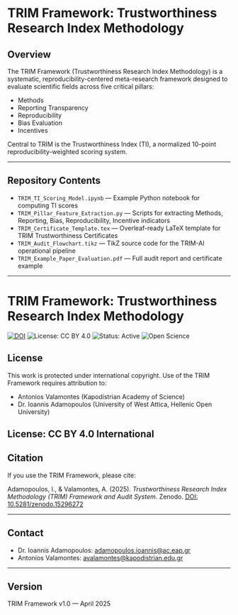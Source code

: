 # TRIM Framework: Trustworthiness Research Index Methodology

## Overview
The TRIM Framework (Trustworthiness Research Index Methodology) is a systematic, reproducibility-centered meta-research framework designed to evaluate scientific fields across five critical pillars:

- Methods
- Reporting Transparency
- Reproducibility
- Bias Evaluation
- Incentives

Central to TRIM is the Trustworthiness Index (TI), a normalized 10-point reproducibility-weighted scoring system.

---

## Repository Contents
- `TRIM_TI_Scoring_Model.ipynb` — Example Python notebook for computing TI scores
- `TRIM_Pillar_Feature_Extraction.py` — Scripts for extracting Methods, Reporting, Bias, Reproducibility, Incentive indicators
- `TRIM_Certificate_Template.tex` — Overleaf-ready LaTeX template for TRIM Trustworthiness Certificates
- `TRIM_Audit_Flowchart.tikz` — TikZ source code for the TRIM-AI operational pipeline
- `TRIM_Example_Paper_Evaluation.pdf` — Full audit report and certificate example

---

# TRIM Framework: Trustworthiness Research Index Methodology

[![DOI](https://zenodo.org/badge/DOI/10.5281/zenodo.15296272.svg)](https://doi.org/10.5281/zenodo.15296272)
![License: CC BY 4.0](https://img.shields.io/badge/License-CC%20BY%204.0-brightgreen.svg)
![Status: Active](https://img.shields.io/badge/Status-Active-blue)
![Open Science](https://img.shields.io/badge/Open%20Science-Registered-2ea44f)

## License
This work is protected under international copyright.
Use of the TRIM Framework requires attribution to:
- Antonios Valamontes (Kapodistrian Academy of Science)
- Dr. Ioannis Adamopoulos (University of West Attica, Hellenic Open University)

License: CC BY 4.0 International
---

## Citation
If you use the TRIM Framework, please cite:

Adamopoulos, I., & Valamontes, A. (2025). *Trustworthiness Research Index Methodology (TRIM) Framework and Audit System*. Zenodo. [DOI: 10.5281/zenodo.15296272](https://doi.org/10.5281/zenodo.15296272)

---

## Contact
- Dr. Ioannis Adamopoulos: [adamopoulos.ioannis@ac.eap.gr](mailto:adamopoulos.ioannis@ac.eap.gr)
- Antonios Valamontes: [avalamontes@kapodistrian.edu.gr](mailto:avalamontes@kapodistrian.edu.gr)
---

## Version
TRIM Framework v1.0 — April 2025
